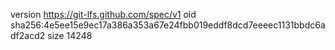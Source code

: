 version https://git-lfs.github.com/spec/v1
oid sha256:4e5ee15e9ec17a386a353a67e24fbb019eddf8dcd7eeeec1131bbdc6adf2acd2
size 14248
